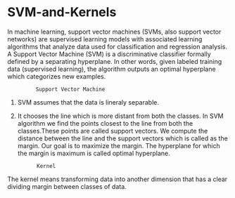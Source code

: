 # SVM-and-Kernels
  In machine learning, support vector machines (SVMs, also support vector networks) are supervised learning models with associated learning algorithms that analyze data used for classification and regression analysis.
A Support Vector Machine (SVM) is a discriminative classifier formally defined by a separating hyperplane. In other words, given labeled training data (supervised learning), the algorithm outputs an optimal hyperplane which categorizes new examples.





             Support Vector Machine
1. SVM assumes that the data is lineraly separable.
2. It chooses the line which is more distant from both the classes.
In SVM algorithm we find the points closest to the line from both the classes.These points are called support vectors. We compute the distance between the line and the support vectors which is called as the margin. Our goal is to maximize the margin. The hyperplane for which the margin is maximum is called optimal hyperplane.




             Kernel
The kernel means transforming data into another dimension that has a clear dividing margin between classes of data.             
